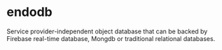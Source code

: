 # endodb
Service provider-independent object database that can be backed by Firebase real-time database, Mongdb or traditional relational databases.
